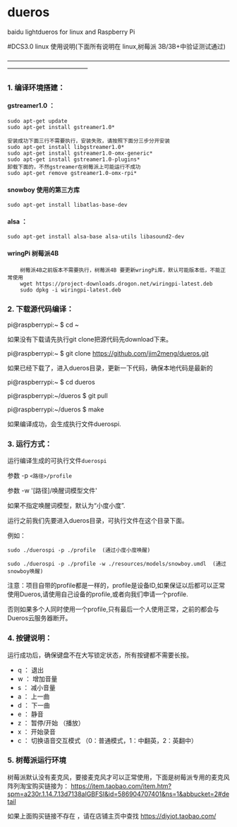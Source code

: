 # dueros
baidu lightdueros for linux and Raspberry Pi 

#DCS3.0 linux 使用说明(下面所有说明在 linux,树莓派 3B/3B+中验证测试通过)

—————————————————————————————————————————————————

### 1. 编译环境搭建：

#### gstreamer1.0 ：
	sudo apt-get update
	sudo apt-get install gstreamer1.0*
	
	安装成功下面三行不需要执行，安装失败，请按照下面分三步分开安装
	sudo apt-get install libgstreamer1.0*
	sudo apt-get install gstreamer1.0-omx-generic*
	sudo apt-get install gstreamer1.0-plugins*
	卸载下面的，不然gstreamer在树莓派上可能运行不成功
	sudo apt-get remove gstreamer1.0-omx-rpi*
#### snowboy 使用的第三方库
	sudo apt-get install libatlas-base-dev
	
#### alsa ：

	sudo apt-get install alsa-base alsa-utils libasound2-dev

#### wringPi 树莓派4B
        树莓派4B之前版本不需要执行，树莓派4B 要更新wringPi库，默认可能版本低，不能正常使用 
        wget https://project-downloads.drogon.net/wiringpi-latest.deb
        sudo dpkg -i wiringpi-latest.deb
	
### 2. 下载源代码编译：

pi@raspberrypi:~ $ cd ~

如果没有下载请先执行git clone把源代码先download下来。

pi@raspberrypi:~ $ git clone https://github.com/jim2meng/dueros.git

如果已经下载了，进入dueros目录，更新一下代码，确保本地代码是最新的

pi@raspberrypi:~ $ cd dueros

pi@raspberrypi:~/dueros $ git pull

pi@raspberrypi:~/dueros $ make 

如果编译成功，会生成执行文件duerospi.

### 3. 运行方式：

运行编译生成的可执行文件`duerospi` 

参数 -p `<路径>/profile` 

参数 -w '[路径]/唤醒词模型文件' 

如果不指定唤醒词模型，默认为“小度小度”.

运行之前我们先要进入dueros目录，可执行文件在这个目录下面。

例如：

	sudo ./duerospi -p ./profile  (通过小度小度唤醒) 
	
	sudo ./duerospi -p ./profile -w ./resources/models/snowboy.umdl  (通过snowboy唤醒) 

注意：项目自带的profile都是一样的，profile是设备ID,如果保证以后都可以正常使用Dueros,请使用自己设备的profile,或者向我们申请一个profile.

否则如果多个人同时使用一个profile,只有最后一个人使用正常，之前的都会与Dueros云服务器断开。

	
### 4. 按键说明：

运行成功后，确保键盘不在大写锁定状态，所有按键都不需要长按。

 - q ： 退出
 - w ： 增加音量
 - s ： 减小音量
 - a ： 上一曲
 - d ： 下一曲
 - e ： 静音
 - z ： 暂停/开始 （播放）
 - x ： 开始录音
 - c ： 切换语音交互模式 （0：普通模式，1：中翻英，2：英翻中）
  
  ### 5. 树莓派运行环境
  
  树莓派默认没有麦克风，要接麦克风才可以正常使用，下面是树莓派专用的麦克风阵列淘宝购买链接为： 
  https://item.taobao.com/item.htm?spm=a230r.1.14.7.13d7138aIGBFSI&id=586904707401&ns=1&abbucket=2#detail 
 
  如果上面购买链接不存在 ，请在店铺主页中查找 https://diyiot.taobao.com/ 
    
  
